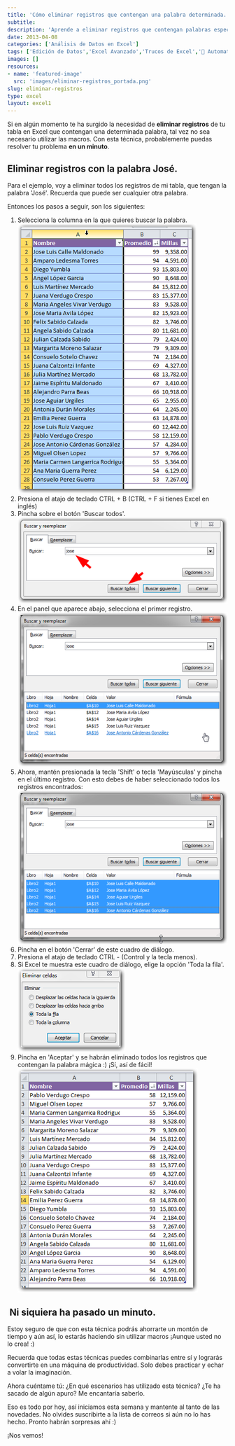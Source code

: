 ```yaml
---
title: 'Cómo eliminar registros que contengan una palabra determinada.'
subtitle: 
description: 'Aprende a eliminar registros que contengan palabras específicas en Excel sin necesidad de macros.'
date: 2013-04-08
categories: ['Análisis de Datos en Excel']
tags: ['Edición de Datos','Excel Avanzado','Trucos de Excel','🤖 Automatización con Excel']
images: []
resources: 
- name: 'featured-image'
  src: 'images/eliminar-registros_portada.png'
slug: eliminar-registros
type: excel
layout: excel1
---
```


Si en algún momento te ha surgido la necesidad de **eliminar registros** de tu tabla en Excel que contengan una determinada palabra, tal vez no sea necesario utilizar las macros. Con esta técnica, probablemente puedas resolver tu problema **en un minuto**.

## Eliminar registros con la palabra José.

Para el ejemplo, voy a eliminar todos los registros de mi tabla, que tengan la palabra 'José'. Recuerda que puede ser cualquier otra palabra.

Entonces los pasos a seguir, son los siguientes:

1. Selecciona la columna en la que quieres buscar la palabra. [![Eliminar registros.](images/eliminar-registros-000449.png)](http://raymundoycaza.com/wp-content/uploads/eliminar-registros-000449.png)
2. Presiona el atajo de teclado CTRL + B (CTRL + F si tienes Excel en inglés)
3. Pincha sobre el botón 'Buscar todos'. [![Eliminar registros.](images/eliminar-registros-000448.png)](http://raymundoycaza.com/wp-content/uploads/eliminar-registros-000448.png)
4. En el panel que aparece abajo, selecciona el primer registro. [![Eliminar registros.](images/eliminar-registros-000456.png)](http://raymundoycaza.com/wp-content/uploads/eliminar-registros-000456.png)
5. Ahora, mantén presionada la tecla 'Shift' o tecla 'Mayúsculas' y pincha en el último registro. Con esto debes de haber seleccionado todos los registros encontrados: [![Eliminar registros.](images/eliminar-registros-000455.png)](http://raymundoycaza.com/wp-content/uploads/eliminar-registros-000455.png)
6. Pincha en el botón 'Cerrar' de este cuadro de diálogo.
7. Presiona el atajo de teclado CTRL - (Control y la tecla menos).
8. Si Excel te muestra este cuadro de diálogo, elige la opción 'Toda la fila'. [![Eliminar registros.](images/eliminar-registros-000452.png)](http://raymundoycaza.com/wp-content/uploads/eliminar-registros-000452.png)
9. Pincha en 'Aceptar' y se habrán eliminado todos los registros que contengan la palabra mágica :) ¡Sí, así de fácil! [![Eliminar registros.](images/eliminar-registros-000457.png)](http://raymundoycaza.com/wp-content/uploads/eliminar-registros-000457.png)

##  Ni siquiera ha pasado un minuto.

Estoy seguro de que con esta técnica podrás ahorrarte un montón de tiempo y aún así, lo estarás haciendo sin utilizar macros ¡Aunque usted no lo crea! :)

Recuerda que todas estas técnicas puedes combinarlas entre sí y lograrás convertirte en una máquina de productividad. Solo debes practicar y echar a volar la imaginación.

Ahora cuéntame tú: ¿En qué escenarios has utilizado esta técnica? ¿Te ha sacado de algún apuro? Me encantaría saberlo.

Eso es todo por hoy, así iniciamos esta semana y mantente al tanto de las novedades. No olvides suscribirte a la lista de correos si aún no lo has hecho. Pronto habrán sorpresas ahí :)

¡Nos vemos!
